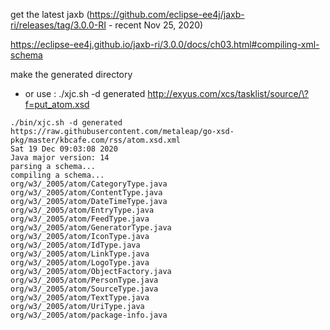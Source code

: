 
get the latest jaxb (https://github.com/eclipse-ee4j/jaxb-ri/releases/tag/3.0.0-RI - recent Nov 25, 2020)

https://eclipse-ee4j.github.io/jaxb-ri/3.0.0/docs/ch03.html#compiling-xml-schema

make the generated directory

* or use : ./xjc.sh -d generated http://exyus.com/xcs/tasklist/source/\?f=put_atom.xsd
```
./bin/xjc.sh -d generated https://raw.githubusercontent.com/metaleap/go-xsd-pkg/master/kbcafe.com/rss/atom.xsd.xml                                Sat 19 Dec 09:03:08 2020
Java major version: 14
parsing a schema...
compiling a schema...
org/w3/_2005/atom/CategoryType.java
org/w3/_2005/atom/ContentType.java
org/w3/_2005/atom/DateTimeType.java
org/w3/_2005/atom/EntryType.java
org/w3/_2005/atom/FeedType.java
org/w3/_2005/atom/GeneratorType.java
org/w3/_2005/atom/IconType.java
org/w3/_2005/atom/IdType.java
org/w3/_2005/atom/LinkType.java
org/w3/_2005/atom/LogoType.java
org/w3/_2005/atom/ObjectFactory.java
org/w3/_2005/atom/PersonType.java
org/w3/_2005/atom/SourceType.java
org/w3/_2005/atom/TextType.java
org/w3/_2005/atom/UriType.java
org/w3/_2005/atom/package-info.java
```
